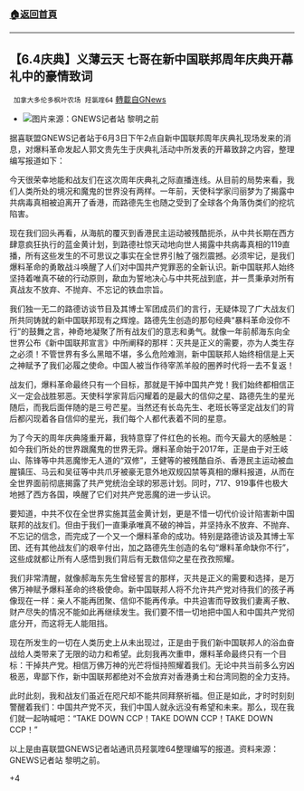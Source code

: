 ###  [:house:返回首頁](https://github.com/ourhimalayas/txt)
---

## 【6.4庆典】义薄云天 七哥在新中国联邦周年庆典开幕礼中的豪情致词
` 加拿大多伦多枫叶农场 羟氯喹64` [轉載自GNews](https://gnews.org/zh-hans/1295326/)

- ![]()![](https://gnews-media-offload.s3.amazonaws.com/wp-content/uploads/2021/06/03182431/q1-5-edited.png)图片来源：GNEWS记者站 黎明之前


据喜联盟GNEWS记者站于6月3日下午2点自新中国联邦周年庆典礼现场发来的消息，对爆料革命发起人郭文贵先生于庆典礼活动中所发表的开幕致辞之内容，整理编写报道如下：

今天很荣幸地能和战友们在这次周年庆典礼之际直播连线。从目前的局势来看，我们人类所处的境况和魔鬼的世界没有两样。一年前，天使科学家闫丽梦为了揭露中共病毒真相被迫离开了香港，而路德先生也随之受到了全球各个角落伪类们的挖坑陷害。

现在我们回头再看，从海航的覆灭到香港民主运动被残酷扼杀，从中共长期在西方肆意疯狂执行的蓝金黄计划，到路德社惊天动地向世人揭露中共病毒真相的119直播，所有这些发生的不可思议之事实在全世界引触了强烈震撼。必须牢记，是我们爆料革命的勇敢战斗唤醒了人们对中国共产党罪恶的全新认识。新中国联邦人始终坚持着唯真不破的行动原则，歃血为誓地决心与中共死战到底，并一贯秉承对所有真战友不放弃、不抛弃、不忘记的铁血宗旨。

我们独一无二的路德访谈节目及其博士军团成员们的言行，无疑体现了广大战友们所共同铸就的新中国联邦现有之辉煌。路德先生创造的那句经典“暴料革命没你不行”的鼓舞之言，神奇地凝聚了所有战友们的意志和勇气。就像一年前郝海东向全世界公布《新中国联邦宣言》中所阐释的那样：灭共是正义的需要，亦为人类生存之必须！不管世界有多么黑暗不堪，多么危险难测，新中国联邦人始终相信是上天之神赋予了我们必履之使命。中国人被当作待宰羔羊般的圈养时代将一去不复返！

战友们，爆料革命最终只有一个目标，那就是干掉中国共产党！我们始终都相信正义一定会战胜邪恶。天使科学家背后闪耀着的是最大的信仰之星、路德先生的星光随后，而我后面伴随的是三号芒星。当然还有长岛先生、老班长等坚定战友们的背后都闪现着各自信仰的星光，我们每个人都代表着不同的星意。

为了今天的周年庆典隆重开幕，我特意穿了件红色的长袍。而今天最大的感触是：如今我们所处的世界跟魔鬼的世界无异。爆料革命始于2017年，正是由于对王岐山、陈锋等中共恶魔惨无人道的“双修”，王健等的被残酷自杀、香港民主运动被血腥镇压、马云和吴征等中共爪牙被豪无意外地双规囚禁等真相的爆料报道，从而在全世界面前彻底揭露了共产党统治全球的邪恶计划。同时，717、919事件也极大地撼了西方各国，唤醒了它们对共产党恶魔的进一步认识。

要知道，中共不仅在全世界实施其蓝金黄计划，更是不惜一切代价设计陷害新中国联邦的战友们。但由于我们一直秉承唯真不破的神旨，并坚持永不放弃、不抛弃、不忘记的信念，而完成了一个又一个爆料革命的成功。特别是路德访谈及其博士军团、还有其他战友们的艰辛付出，加之路德先生创造的名句“爆料革命缺你不行”，这些成就都让所有人感悟到我们背后有无数信仰之星在孜孜照耀。

我们非常清醒，就像郝海东先生曾经誓言的那样，灭共是正义的需要和选择，是万佛万神赋予爆料革命的终极使命。新中国联邦人将不允许共产党对待我们的孩子再像现在一样：亲人不能再团聚、信仰不能再传承。中共迫害而导致我们妻离子散、财产尽失的情况不能如此再继续发生。我们要不惜一切地把中国人和中国共产党彻底分开，而这将无人能阻挡。

现在所发生的一切在人类历史上从未出现过，正是由于我们新中国联邦人的浴血奋战给人类带来了无限的动力和希望。此刻我再次重申，爆料革命最终只有一个目标：干掉共产党。相信万佛万神的光芒将恒持照耀着我们。无论中共当前多么穷凶极恶，卑鄙下作，新中国联邦都绝对不会放弃对香港勇士和台湾同胞的全力支持。

此时此刻，我和战友们虽近在咫尺却不能共同拜祭祈福。但正是如此，才时时刻刻警醒着我们：中国共产党不灭，我们中国人就永远没有希望和未来。那么，现在我们就一起呐喊吧：“TAKE DOWN CCP！TAKE DOWN CCP！TAKE DOWN CCP！”

以上是由喜联盟GNEWS记者站通讯员羟氯喹64整理编写的报道。资料来源：GNEWS记者站 黎明之前。

+4
